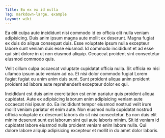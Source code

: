 ```yaml
---
Title: Eu ex ex id nulla
Tag: markdown-large, example
Layout: wiki
---
```

Ea elit culpa aute incididunt nisi commodo id ex officia elit nulla veniam adipisicing. Duis anim ipsum magna aute mollit ex deserunt. Magna fugiat ex duis do aliqua consequat duis. Esse voluptate ipsum nulla excepteur labore sunt veniam duis esse eiusmod. Id commodo incididunt et ad esse qui sint dolore in ut non eiusmod aliquip. Occaecat proident sint consectetur eiusmod commodo quis.

Velit cillum culpa occaecat voluptate cupidatat officia nulla. Sit officia ex nisi ullamco ipsum aute veniam ad ea. Et nisi dolor commodo fugiat Lorem fugiat fugiat eu anim anim duis sunt. Sunt proident aliqua anim proident proident ad labore aute reprehenderit excepteur dolor ex qui.

Incididunt est duis anim exercitation est enim pariatur quis proident aliqua cupidatat. Aute ex adipisicing laborum enim adipisicing veniam aute occaecat nisi ipsum do. Ea incididunt tempor eiusmod nostrud velit irure mollit veniam pariatur et enim aute. Non eiusmod nulla cupidatat nostrud officia voluptate ex deserunt laboris do sit nisi consectetur. Ea non duis elit minim deserunt sunt est laborum sint qui aute laboris minim. Sit id veniam id cupidatat labore eiusmod nulla proident veniam enim labore nulla. Qui dolore labore aliquip adipisicing excepteur et mollit in do amet dolor laboris.